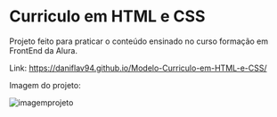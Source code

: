 ﻿# Curriculo em HTML e CSS
Projeto feito para praticar o conteúdo ensinado no curso formação em FrontEnd da Alura.

Link: https://daniflav94.github.io/Modelo-Curriculo-em-HTML-e-CSS/

Imagem do projeto:

![imagemprojeto](https://user-images.githubusercontent.com/99519903/172732111-987a1150-6fab-450b-80ec-007fea675a91.png)
